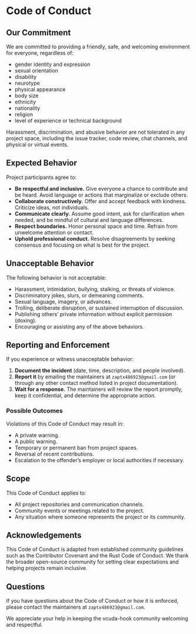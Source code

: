 # Code of Conduct

## Our Commitment

We are committed to providing a friendly, safe, and welcoming environment for everyone, regardless of:

- gender identity and expression
- sexual orientation
- disability
- neurotype
- physical appearance
- body size
- ethnicity
- nationality
- religion
- level of experience or technical background

Harassment, discrimination, and abusive behavior are not tolerated in any project space, including the issue tracker, code review, chat channels, and physical or virtual events.

## Expected Behavior

Project participants agree to:

- **Be respectful and inclusive.** Give everyone a chance to contribute and be heard. Avoid language or actions that marginalize or exclude others.
- **Collaborate constructively.** Offer and accept feedback with kindness. Criticize ideas, not individuals.
- **Communicate clearly.** Assume good intent, ask for clarification when needed, and be mindful of cultural and language differences.
- **Respect boundaries.** Honor personal space and time. Refrain from unwelcome attention or contact.
- **Uphold professional conduct.** Resolve disagreements by seeking consensus and focusing on what is best for the project.

## Unacceptable Behavior

The following behavior is not acceptable:

- Harassment, intimidation, bullying, stalking, or threats of violence.
- Discriminatory jokes, slurs, or demeaning comments.
- Sexual language, imagery, or advances.
- Trolling, deliberate disruption, or sustained interruption of discussion.
- Publishing others’ private information without explicit permission (doxing).
- Encouraging or assisting any of the above behaviors.

## Reporting and Enforcement

If you experience or witness unacceptable behavior:

1. **Document the incident** (date, time, description, and people involved).
2. **Report it** by emailing the maintainers at `zaptx486923@gmail.com` (or through any other contact method listed in project documentation).
3. **Wait for a response.** The maintainers will review the report promptly, keep it confidential, and determine the appropriate action.

### Possible Outcomes

Violations of this Code of Conduct may result in:

- A private warning.
- A public warning.
- Temporary or permanent ban from project spaces.
- Reversal of recent contributions.
- Escalation to the offender’s employer or local authorities if necessary.

## Scope

This Code of Conduct applies to:

- All project repositories and communication channels.
- Community events or meetings related to the project.
- Any situation where someone represents the project or its community.

## Acknowledgements

This Code of Conduct is adapted from established community guidelines such as the Contributor Covenant and the Rust Code of Conduct. We thank the broader open-source community for setting clear expectations and helping projects remain inclusive.

## Questions

If you have questions about the Code of Conduct or how it is enforced, please contact the maintainers at `zaptx486923@gmail.com`.

We appreciate your help in keeping the vcuda-hook community welcoming and respectful.
